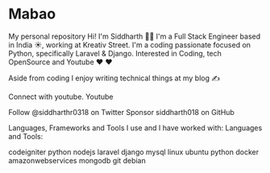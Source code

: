 # Mabao
My personal repository
Hi! I'm Siddharth 👋🏼
I'm a Full Stack Engineer based in India ☀️, working at Kreativ Street. I'm a coding passionate focused on Python, specifically Laravel & Django. Interested in Coding, tech OpenSource and Youtube ❤️ ❤️

Aside from coding I enjoy writing technical things at my blog ✍️

Connect with youtube. Youtube

Follow @siddharthr0318 on Twitter Sponsor siddharth018 on GitHub

Languages, Frameworks and Tools I use and I have worked with:
Languages and Tools:


codeigniter python nodejs laravel django mysql linux ubuntu python docker amazonwebservices mongodb git debian

